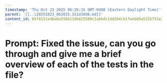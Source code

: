 ```yaml
---
timestamp: 'Thu Oct 23 2025 06:26:15 GMT-0400 (Eastern Daylight Time)'
parent: '[[..\20251023_062615.331d38d6.md]]'
content_id: 65f8151a48a0a55b613db025509c1abbdc1dd264cb1feeb60a532b751e22d3b0
---
```


# Prompt: Fixed the issue, can you go through and give me a brief overview of each of the tests in the file?
